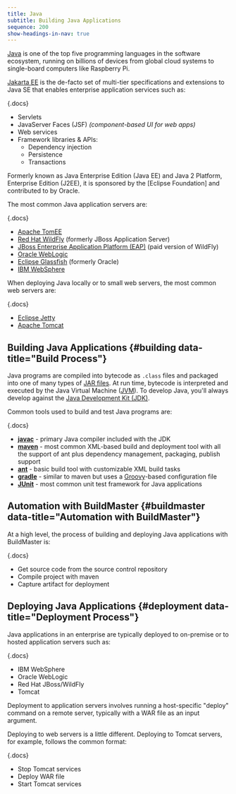 ```yaml
---
title: Java
subtitle: Building Java Applications
sequence: 200
show-headings-in-nav: true
---
```


[Java](https://www.java.com/) is one of the top five programming languages in the software ecosystem, running on billions of devices from global cloud systems to single-board computers like Raspberry Pi. 

[Jakarta EE](https://jakarta.ee/) is the de-facto set of multi-tier specifications and extensions to Java SE that enables enterprise application services such as:

{.docs}
 - Servlets
 - JavaServer Faces (JSF) *(component-based UI for web apps)*
 - Web services
 - Framework libraries & APIs:
   - Dependency injection
   - Persistence
   - Transactions

Formerly known as Java Enterprise Edition (Java EE) and Java 2 Platform, Enterprise Edition (J2EE), it is sponsored by the [Eclipse Foundation] and contributed to by Oracle.

The most common Java application servers are: 

{.docs} 
 - [Apache TomEE](java/tomcat)
 - [Red Hat WildFly](java/wildfly) (formerly JBoss Application Server) 
 - [JBoss Enterprise Application Platform (EAP)](java/wildfly) (paid version of WildFly)
 - [Oracle WebLogic](https://www.oracle.com/middleware/technologies/weblogic.html)
 - [Eclipse Glassfish](https://projects.eclipse.org/proposals/eclipse-glassfish) (formerly Oracle)
 - [IBM WebSphere](https://www.ibm.com/cloud/websphere-application-platform/)

When deploying Java locally or to small web servers, the most common web servers are:

{.docs}
 - [Eclipse Jetty](java/jetty)
 - [Apache Tomcat](java/tomcat)

## Building Java Applications {#building data-title="Build Process"}

Java programs are compiled into bytecode as `.class` files and packaged into one of many types of [JAR files](https://docs.oracle.com/javase/tutorial/deployment/jar/basicsindex.html). At run time, bytecode is interpreted and executed by the Java Virtual Machine ([JVM](https://docs.oracle.com/javase/specs/jvms/se13/html/jvms-1.html#jvms-1.2)). To develop Java, you'll always develop against the [Java Development Kit (JDK)](https://www.oracle.com/java/technologies/javase-jdk13-doc-downloads.html).

Common tools used to build and test Java programs are:

{.docs}
 - [**javac**](https://docs.oracle.com/en/java/javase/13/docs/specs/man/javac.html) - primary Java compiler included with the JDK
 - [**maven**](java/maven) - most common XML-based build and deployment tool with all the support of ant plus dependency management, packaging, publish support
 - [**ant**](java/ant) - basic build tool with customizable XML build tasks
 - [**gradle**](java/gradle) - similar to maven but uses a [Groovy](http://groovy-lang.org/)-based configuration file
 - [**JUnit**](java/junit) - most common unit test framework for Java applications

## Automation with BuildMaster {#buildmaster data-title="Automation with BuildMaster"}

At a high level, the process of building and deploying Java applications with BuildMaster is:

{.docs}
 - Get source code from the source control repository
 - Compile project with maven
 - Capture artifact for deployment

## Deploying Java Applications {#deployment data-title="Deployment Process"}

Java applications in an enterprise are typically deployed to on-premise or to hosted application servers such as:

{.docs}
 - IBM WebSphere
 - Oracle WebLogic
 - Red Hat JBoss/WildFly
 - Tomcat

Deployment to application servers involves running a host-specific "deploy" command on a remote server, typically with a WAR file as an input argument.

Deploying to web servers is a little different. Deploying to Tomcat servers, for example, follows the common format:

{.docs}
 - Stop Tomcat services
 - Deploy WAR file
 - Start Tomcat services
